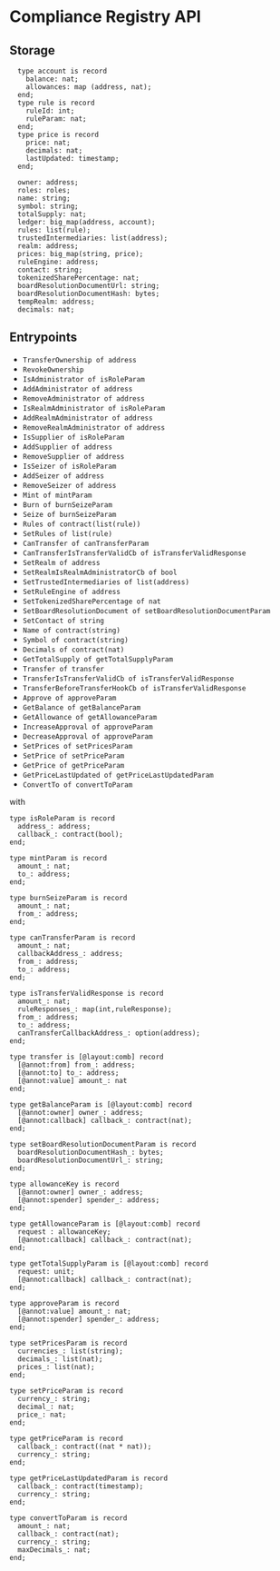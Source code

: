 # Compliance Registry API

## Storage

```
  type account is record
    balance: nat;
    allowances: map (address, nat);
  end;
  type rule is record
    ruleId: int;
    ruleParam: nat;
  end;
  type price is record
    price: nat;
    decimals: nat;
    lastUpdated: timestamp;
  end;
  
  owner: address;
  roles: roles;
  name: string;
  symbol: string;
  totalSupply: nat;
  ledger: big_map(address, account);
  rules: list(rule);
  trustedIntermediaries: list(address);
  realm: address;
  prices: big_map(string, price);
  ruleEngine: address;
  contact: string;
  tokenizedSharePercentage: nat;
  boardResolutionDocumentUrl: string;
  boardResolutionDocumentHash: bytes;
  tempRealm: address;
  decimals: nat;
```

## Entrypoints

- ````TransferOwnership of address````
- ````RevokeOwnership````
- ````IsAdministrator of isRoleParam````
- ````AddAdministrator of address````
- ````RemoveAdministrator of address````
- ````IsRealmAdministrator of isRoleParam````
- ````AddRealmAdministrator of address````
- ````RemoveRealmAdministrator of address````
- ````IsSupplier of isRoleParam````
- ````AddSupplier of address````
- ````RemoveSupplier of address````
- ````IsSeizer of isRoleParam````
- ````AddSeizer of address````
- ````RemoveSeizer of address````
- ````Mint of mintParam````
- ````Burn of burnSeizeParam````
- ````Seize of burnSeizeParam````
- ````Rules of contract(list(rule))````
- ````SetRules of list(rule)````
- ````CanTransfer of canTransferParam````
- ````CanTransferIsTransferValidCb of isTransferValidResponse````
- ````SetRealm of address````
- ````SetRealmIsRealmAdministratorCb of bool````
- ````SetTrustedIntermediaries of list(address)````
- ````SetRuleEngine of address````
- ````SetTokenizedSharePercentage of nat````
- ````SetBoardResolutionDocument of setBoardResolutionDocumentParam````
- ````SetContact of string````
- ````Name of contract(string)````
- ````Symbol of contract(string)````
- ````Decimals of contract(nat)````
- ````GetTotalSupply of getTotalSupplyParam````
- ````Transfer of transfer````
- ````TransferIsTransferValidCb of isTransferValidResponse````
- ````TransferBeforeTransferHookCb of isTransferValidResponse````
- ````Approve of approveParam````
- ````GetBalance of getBalanceParam````
- ````GetAllowance of getAllowanceParam````
- ````IncreaseApproval of approveParam````
- ````DecreaseApproval of approveParam````
- ````SetPrices of setPricesParam````
- ````SetPrice of setPriceParam````
- ````GetPrice of getPriceParam````
- ````GetPriceLastUpdated of getPriceLastUpdatedParam````
- ````ConvertTo of convertToParam````

with

```
type isRoleParam is record
  address_: address;
  callback_: contract(bool);
end;

type mintParam is record
  amount_: nat;
  to_: address;
end;

type burnSeizeParam is record
  amount_: nat;
  from_: address;
end;

type canTransferParam is record
  amount_: nat;
  callbackAddress_: address;
  from_: address;
  to_: address;
end;

type isTransferValidResponse is record
  amount_: nat;
  ruleResponses_: map(int,ruleResponse);
  from_: address;
  to_: address;
  canTransferCallbackAddress_: option(address); 
end;

type transfer is [@layout:comb] record 
  [@annot:from] from_: address;
  [@annot:to] to_: address;
  [@annot:value] amount_: nat
end;

type getBalanceParam is [@layout:comb] record
  [@annot:owner] owner_: address;
  [@annot:callback] callback_: contract(nat);
end;

type setBoardResolutionDocumentParam is record
  boardResolutionDocumentHash_: bytes;
  boardResolutionDocumentUrl_: string;
end;

type allowanceKey is record
  [@annot:owner] owner_: address;
  [@annot:spender] spender_: address;
end;

type getAllowanceParam is [@layout:comb] record
  request : allowanceKey;
  [@annot:callback] callback_: contract(nat);
end;

type getTotalSupplyParam is [@layout:comb] record
  request: unit;
  [@annot:callback] callback_: contract(nat);
end;

type approveParam is record
  [@annot:value] amount_: nat;
  [@annot:spender] spender_: address;
end;

type setPricesParam is record
  currencies_: list(string);
  decimals_: list(nat);
  prices_: list(nat);
end;

type setPriceParam is record
  currency_: string;
  decimal_: nat;
  price_: nat;
end;

type getPriceParam is record
  callback_: contract((nat * nat));
  currency_: string;
end;

type getPriceLastUpdatedParam is record
  callback_: contract(timestamp);
  currency_: string;
end;

type convertToParam is record
  amount_: nat;
  callback_: contract(nat);
  currency_: string;
  maxDecimals_: nat;
end;
```